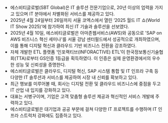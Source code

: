 - 에스비티글로벌(SBT Global)은 IT 솔루션 전문기업으로, 20년 이상의 업력을 가지고 있으며 IT 분야에서 차별화된 서비스를 제공하고 있다.
- 2025년 4월 24일부터 26일까지 서울 코엑스에서 열린 ‘2025 월드 IT 쇼(World IT Show 2025)’에 참가하여 최신 IT 기술과 솔루션을 선보였다.
- 2025년 4월 10일, 에스비티글로벌은 아마존웹서비스(AWS)와 공동으로 'SAP on AWS 비즈니스 혁신 세미나'를 서울 강남 센터필드에서 성공적으로 개최하였으며, 이를 통해 디지털 혁신과 클라우드 기반 비즈니스 전환을 강조하였다.
- 자체 개발한 ETL 플랫폼 ‘인포랙티브(INFORACTIVE) ETL’이 한국정보통신기술협회(TTA)로부터 GS인증 1등급을 획득하였다. 이 인증은 실제 운영환경에서의 우수한 성능 및 신뢰성을 증명한다.
- 에스비티글로벌은 클라우드, 디지털 혁신, SAP 시스템 통합 및 IT 인프라 구축 등 다양한 IT 솔루션과 서비스를 제공하여 시장 내 신뢰를 확보하고 있다.
- 최근 행보를 미루어볼 때, 회사는 디지털 전환 및 클라우드 비즈니스에 중점을 두고 IT 산업 내 입지를 강화하고 있다.
- 대표는 서병구이며, 기업은 고객 맞춤형 솔루션 제공과 혁신적인 서비스 개발에 주력하고 있다.
- 에스비티글로벌은 대기업과 공공 부문에 걸쳐 다양한 IT 프로젝트를 수행하며 IT 인프라 스트럭처 강화에도 집중하고 있다.